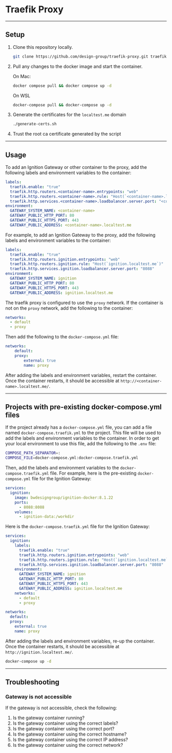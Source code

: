 # Traefik Proxy

___

## Setup

1. Clone this repository locally.

    ```sh
    git clone https://github.com/design-group/traefik-proxy.git traefik-proxy && cd traefik-proxy
    ```

2. Pull any changes to the docker image and start the container.
      
    On Mac:
    
	```sh
    docker compose pull && docker compose up -d
    ```
    
	On WSL
    
	```sh
    docker-compose pull && docker-compose up -d
    ```

3. Generate the certificates for the `localtest.me` domain
   
	```sh
	./generate-certs.sh
	```

4. Trust the root ca certificate generated by the script

___

## Usage

To add an Ignition Gateway or other container to the proxy, add the following labels and environment variables to the container:

```yaml
labels:
  traefik.enable: "true"
  traefik.http.routers.<container-name>.entrypoints: "web"
  traefik.http.routers.<container-name>.rule: "Host(`<container-name>.localtest.me`)"
  traefik.http.services.<container-name>.loadbalancer.server.port: "<container-port>"
environment:
  GATEWAY_SYSTEM_NAME: <container-name>
  GATEWAY_PUBLIC_HTTP_PORT: 80
  GATEWAY_PUBLIC_HTTPS_PORT: 443
  GATEWAY_PUBLIC_ADDRESS: <container-name>.localtest.me
```

For example, to add an Ignition Gateway to the proxy, add the following labels and environment variables to the container:

```yaml
labels:
  traefik.enable: "true"
  traefik.http.routers.ignition.entrypoints: "web"
  traefik.http.routers.ignition.rule: "Host(`ignition.localtest.me`)"
  traefik.http.services.ignition.loadbalancer.server.port: "8088"
environment:
  GATEWAY_SYSTEM_NAME: ignition
  GATEWAY_PUBLIC_HTTP_PORT: 80
  GATEWAY_PUBLIC_HTTPS_PORT: 443
  GATEWAY_PUBLIC_ADDRESS: ignition.localtest.me
```

The traefik proxy is configured to use the `proxy` network. If the container is not on the `proxy` network, add the following to the container:

```yaml
networks:
  - default
  - proxy
```

Then add the following to the `docker-compose.yml` file:

```yaml
networks:
    default:
    proxy:
        external: true
        name: proxy
```

After adding the labels and environment variables, restart the container. Once the container restarts, it should be accessible at `http://<container-name>.localtest.me/`.

___

## Projects with pre-existing docker-compose.yml files

If the project already has a `docker-compose.yml` file, you can add a file named `docker-compose.traefik.yml` to the project. This file will be used to add the labels and environment variables to the container. In order to get your local environment to use this file, add the following to the `.env` file:

```sh
COMPOSE_PATH_SEPARATOR=:
COMPOSE_FILE=docker-compose.yml:docker-compose.traefik.yml
```

Then, add the labels and environment variables to the `docker-compose.traefik.yml` file. For example, here is the pre-existing `docker-compose.yml` file for the Ignition Gateway:

```yaml
services:
  ignition:
    image: bwdesigngroup/ignition-docker:8.1.22
    ports:
      - 8088:8088
    volumes:
      - ignition-data:/workdir
```

Here is the `docker-compose.traefik.yml` file for the Ignition Gateway:

```yaml
services:
  ignition:
    labels:
      traefik.enable: "true"
      traefik.http.routers.ignition.entrypoints: "web"
      traefik.http.routers.ignition.rule: "Host(`ignition.localtest.me`)"
      traefik.http.services.ignition.loadbalancer.server.port: "8088"
    environment:
      GATEWAY_SYSTEM_NAME: ignition
      GATEWAY_PUBLIC_HTTP_PORT: 80
      GATEWAY_PUBLIC_HTTPS_PORT: 443
      GATEWAY_PUBLIC_ADDRESS: ignition.localtest.me
    networks:
      - default
      - proxy

networks:
  default:
  proxy:
    external: true
    name: proxy
```

After adding the labels and environment variables, re-up the container. Once the container restarts, it should be accessible at `http://ignition.localtest.me/`.

```sh
docker-compose up -d
```

___

## Troubleshooting

### Gateway is not accessible

If the gateway is not accessible, check the following:

1. Is the gateway container running?
2. Is the gateway container using the correct labels?
3. Is the gateway container using the correct port?
4. Is the gateway container using the correct hostname?
5. Is the gateway container using the correct IP address?
6. Is the gateway container using the correct network?